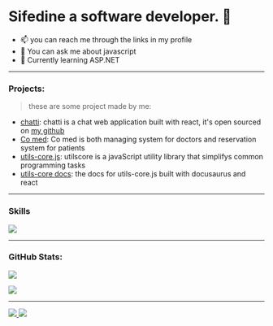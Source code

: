 # Sifedine a software developer. 👋

- 📫 you can reach me through the links in my profile
- 💬 You can ask me about javascript
- 🌱 Currently learning ASP.NET

---

### Projects:
> these are some project made by me:
- [chatti](https://chatti.lol): chatti is a chat web application built with react, it's open sourced on [my github](https://github.com/dev-pengi/chatti)
- [Co med](https://co-med.org): Co med is both managing system for doctors and reservation system for patients
- [utils-core.js](https://github.com/dev-pengi/utils-core.js): utilscore is a javaScript utility library that simplifys common programming tasks
- [utils-core docs](https://utils-core.js.org): the docs for utils-core.js built with docusaurus and react
---

### Skills


<p align="left">
<img src="https://skillicons.dev/icons?i=js,typescript,nodejs,mongodb,react,nextjs,redux,tailwindcss,git,github,postman,linux,nginx,netlify,html,css,md&perline=9" />


---

### GitHub Stats:
<a href="http://www.github.com/dev-pengi"><img src="https://github-readme-stats.vercel.app/api?username=dev-pengi&count_private=true&show_icons=true&theme=radical&&bg_color=272932" /></a>

<a href="http://www.github.com/dev-pengi"><img src="https://github-readme-stats.vercel.app/api/top-langs/?username=dev-pengi&langs_count=8&layout=compact&theme=react&hide_border=true&bg_color=272932" /></a>




---

<a href="https://github.com/dev-pengi?tab=followers">
  <img src="https://img.shields.io/github/followers/dev-pengi">
</a>
<a href="https://github.com/dev-pengi">
   <img src="https://komarev.com/ghpvc/?username=dev-pengi">
</a>
